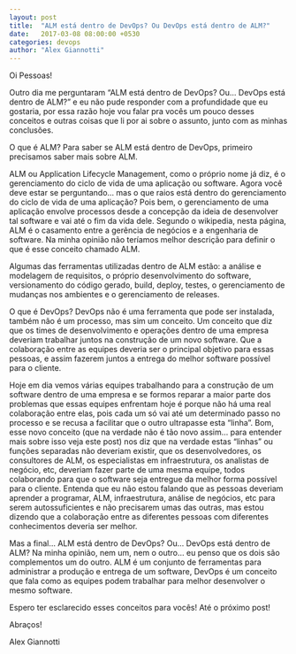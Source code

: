 ```yaml
---
layout: post
title:  "ALM está dentro de DevOps? Ou DevOps está dentro de ALM?"
date:   2017-03-08 08:00:00 +0530
categories: devops
author: "Alex Giannotti"
---
```


Oi Pessoas!

Outro dia me perguntaram “ALM está dentro de DevOps? Ou… DevOps está dentro de ALM?” e eu não pude responder com a profundidade que eu gostaria, por essa razão hoje vou falar pra vocês um pouco desses conceitos e outras coisas que li por ai sobre o assunto, junto com as minhas conclusões.

O que é ALM?
Para saber se ALM está dentro de DevOps, primeiro precisamos saber mais sobre ALM.

ALM ou Application Lifecycle Management, como o próprio nome já diz, é o gerenciamento do ciclo de vida de uma aplicação ou software. Agora você deve estar se perguntando… mas o que raios está dentro do gerenciamento do ciclo de vida de uma aplicação? Pois bem, o gerenciamento de uma aplicação envolve processos desde a concepção da ideia de desenvolver tal software e vai até o fim da vida dele. Segundo o wikipedia, nesta página, ALM é o casamento entre a gerência de negócios e a engenharia de software. Na minha opinião não teríamos melhor descrição para definir o que é esse conceito chamado ALM.

Algumas das ferramentas utilizadas dentro de ALM estão: a análise e modelagem de requisitos, o próprio desenvolvimento do software, versionamento do código gerado, build, deploy, testes, o gerenciamento de mudanças nos ambientes e o gerenciamento de releases.

 
O que é DevOps?
DevOps não é uma ferramenta que pode ser instalada, também não é um processo, mas sim um conceito. Um conceito que diz que os times de desenvolvimento e operações dentro de uma empresa deveriam trabalhar juntos na construção de um novo software. Que a colaboração entre as equipes deveria ser o principal objetivo para essas pessoas, e assim fazerem juntos a entrega do melhor software possível para o cliente.

Hoje em dia vemos várias equipes trabalhando para a construção de um software dentro de uma empresa e se formos reparar a maior parte dos problemas que essas equipes enfrentam hoje é porque não há uma real colaboração entre elas, pois cada um só vai até um determinado passo no processo e se recusa a facilitar que o outro ultrapasse esta “linha”. Bom, esse novo conceito (que na verdade não é tão novo assim… para entender mais sobre isso veja este post) nos diz que na verdade estas “linhas” ou funções separadas não deveriam existir, que os desenvolvedores, os consultores de ALM, os especialistas em infraestrutura, os analistas de negócio, etc, deveriam fazer parte de uma mesma equipe, todos colaborando para que o software seja entregue da melhor forma possível para o cliente. Entenda que eu não estou falando que as pessoas deveriam aprender a programar, ALM, infraestrutura, análise de negócios, etc para serem autossuficientes e não precisarem umas das outras, mas estou dizendo que a colaboração entre as diferentes pessoas com diferentes conhecimentos deveria ser melhor.



Mas a final… ALM está dentro de DevOps? Ou… DevOps está dentro de ALM?
Na minha opinião, nem um, nem o outro… eu penso que os dois são complementos um do outro. ALM é um conjunto de ferramentas para administrar a produção e entrega de um software, DevOps é um conceito que fala como as equipes podem trabalhar para melhor desenvolver o mesmo software.

Espero ter esclarecido esses conceitos para vocês! Até o próximo post!

Abraços!

Alex Giannotti